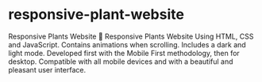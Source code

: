 # responsive-plant-website
Responsive Plants Website 🎍 
Responsive Plants Website Using HTML, CSS and JavaScript.
Contains animations when scrolling.
Includes a dark and light mode.
Developed first with the Mobile First methodology, then for desktop. 
Compatible with all mobile devices and with a beautiful and pleasant user interface.
